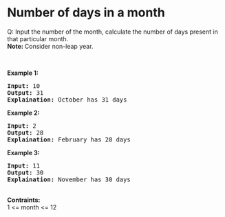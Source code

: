 # Number of days in a month
<div>Q: Input the number of the month, calculate the number of days present in that particular month.<br><strong>Note: </strong>Consider non-leap year.<p>&nbsp;</p>
  <strong>Example 1: </strong><br><pre><strong>Input: </strong>10<br><strong>Output: </strong>31<br><strong>Explaination: </strong>October has 31 days</pre>
  <strong>Example 2: </strong><br><pre><strong>Input: </strong>2<br><strong>Output: </strong>28<br><strong>Explaination: </strong>February has 28 days</pre>
  <strong>Example 3: </strong><br><pre><strong>Input: </strong>11<br><strong>Output: </strong>30<br><strong>Explaination: </strong>November has 30 days</pre><br>
<strong>Contraints: </strong><br>1 <= month <= 12
</div>
